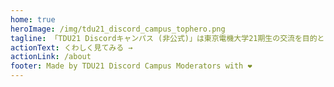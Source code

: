 ```yaml
---
home: true
heroImage: /img/tdu21_discord_campus_tophero.png
tagline: 「TDU21 Discordキャンパス (非公式)」は東京電機大学21期生の交流を目的として、有志が運営しているDiscordサーバーです。
actionText: くわしく見てみる →
actionLink: /about
footer: Made by TDU21 Discord Campus Moderators with ❤️
---
```

